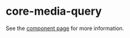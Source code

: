core-media-query
==

See the [component page](http://polymer-project.org/docs/elements/core-elements.html#core-media-query) for more information.
